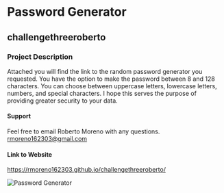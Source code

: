 # Password Generator

## challengethreeroberto

### Project Description 
Attached you will find the link to the random password generator you requested. You have the option to make the password between 8 and 128 characters. You can choose between uppercase letters, lowercase letters, numbers, and special characters. I hope this serves the purpose of providing greater security to your data. 


#### Support

Feel free to email Roberto Moreno with any questions.
rmoreno162303@gmail.com

#### Link to Website
https://rmoreno162303.github.io/challengethreeroberto/



![Password Generator](https://user-images.githubusercontent.com/105377377/176581045-76fb2c23-0ef1-4054-8706-0cf74f6be198.jpg)
